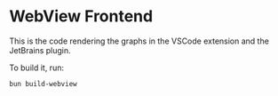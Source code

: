 # WebView Frontend

This is the code rendering the graphs in the VSCode extension and the JetBrains plugin.

To build it, run:

```shell
bun build-webview
```
